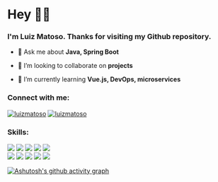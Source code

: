 <h1 align="left">Hey 🙋‍♂️</h1>
<h3 align="left">I'm Luiz Matoso. Thanks for visiting my Github repository.</h3>

- 💬 Ask me about **Java, Spring Boot**

- 👯 I’m looking to collaborate on **projects**

- 🌱 I’m currently learning **Vue.js, DevOps, microservices**


<h3 align="left">Connect with me:</h3>
<p align="left">
<a href="https://linkedin.com/in/luizmatoso" target="blank"><img align="center" src="https://img.shields.io/badge/LinkedIn-0077B5?style=for-the-badge&logo=linkedin&logoColor=white" alt="luizmatoso"/></a>
<a href="mailto:luizhmatoso1340@gmail.com" target="blank"><img align="center" src="https://img.shields.io/badge/Gmail-D14836?style=for-the-badge&logo=gmail&logoColor=white" alt="luizmatoso"/></a>
</p>

<h3 align="left">Skills:</h3>

<p align="left"> 
  <a href="#"><img src="https://img.shields.io/badge/Java-ED8B00?style=for-the-badge&logo=openjdk&logoColor=white"></a>
  <a href="#"><img src="https://img.shields.io/badge/HTML5-E34F26?style=for-the-badge&logo=html5&logoColor=white"></a>
  <a href="#"><img src="https://img.shields.io/badge/CSS3-1572B6?style=for-the-badge&logo=css3&logoColor=white"></a>
  <a href="#"><img src="https://img.shields.io/badge/Bootstrap-563D7C?style=for-the-badge&logo=bootstrap&logoColor=white"></a>
  <a href="#"><img src="https://img.shields.io/badge/Spring-6DB33F?style=for-the-badge&logo=spring&logoColor=white"></a> <br>
  <a href="#"><img src="https://img.shields.io/badge/Spring_Security-6DB33F?style=for-the-badge&logo=Spring-Security&logoColor=white"></a>
  <a href="#"><img src="https://img.shields.io/badge/MySQL-005C84?style=for-the-badge&logo=mysql&logoColor=white"></a>
  <a href="#"><img src="https://img.shields.io/badge/PostgreSQL-316192?style=for-the-badge&logo=postgresql&logoColor=white"></a>
  <a href="#"><img src="https://img.shields.io/badge/Figma-F24E1E?style=for-the-badge&logo=figma&logoColor=white"></a>
  <a href="#"><img src="https://img.shields.io/badge/GIT-E44C30?style=for-the-badge&logo=git&logoColor=white"></a>


[![Ashutosh's github activity graph](https://github-readme-activity-graph.vercel.app/graph?username=luiz-matoso&bg_color=1c1c1c&color=ffffff&line=9effa9&point=94ffc2&area=true&hide_border=true)](https://github.com/ashutosh00710/github-readme-activity-graph)
